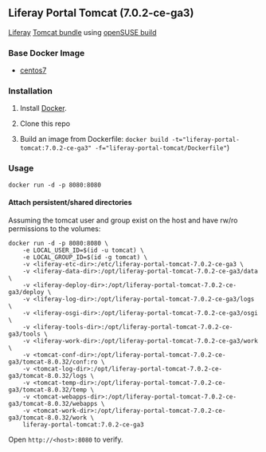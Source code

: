 ## Liferay Portal Tomcat (7.0.2-ce-ga3)

[Liferay](https://www.liferay.com/) [Tomcat bundle](https://sourceforge.net/projects/lportal/files/Liferay%20Portal/7.0.2%20GA3/) using [openSUSE build](https://build.opensuse.org/package/show/home:FreshmenDevOps/liferay-portal-tomcat-7.0.2-ce-ga3)

### Base Docker Image

* [centos7](http://dockerfile.github.io/#/centos)


### Installation

1. Install [Docker](https://www.docker.com/).

2. Clone this repo

3. Build an image from Dockerfile: `docker build -t="liferay-portal-tomcat:7.0.2-ce-ga3" -f="liferay-portal-tomcat/Dockerfile"`)


### Usage

    docker run -d -p 8080:8080

#### Attach persistent/shared directories

Assuming the tomcat user and group exist on the host and have rw/ro permissions to the volumes:

    docker run -d -p 8080:8080 \
		-e LOCAL_USER_ID=$(id -u tomcat) \
		-e LOCAL_GROUP_ID=$(id -g tomcat) \
		-v <liferay-etc-dir>:/etc/liferay-portal-tomcat-7.0.2-ce-ga3 \
		-v <liferay-data-dir>:/opt/liferay-portal-tomcat-7.0.2-ce-ga3/data \
		-v <liferay-deploy-dir>:/opt/liferay-portal-tomcat-7.0.2-ce-ga3/deploy \
		-v <liferay-log-dir>:/opt/liferay-portal-tomcat-7.0.2-ce-ga3/logs \
		-v <liferay-osgi-dir>:/opt/liferay-portal-tomcat-7.0.2-ce-ga3/osgi \
		-v <liferay-tools-dir>:/opt/liferay-portal-tomcat-7.0.2-ce-ga3/tools \
		-v <liferay-work-dir>:/opt/liferay-portal-tomcat-7.0.2-ce-ga3/work \
		-v <tomcat-conf-dir>:/opt/liferay-portal-tomcat-7.0.2-ce-ga3/tomcat-8.0.32/conf:ro \
		-v <tomcat-log-dir>:/opt/liferay-portal-tomcat-7.0.2-ce-ga3/tomcat-8.0.32/logs \
		-v <tomcat-temp-dir>:/opt/liferay-portal-tomcat-7.0.2-ce-ga3/tomcat-8.0.32/temp \
		-v <tomcat-webapps-dir>:/opt/liferay-portal-tomcat-7.0.2-ce-ga3/tomcat-8.0.32/webapps \
		-v <tomcat-work-dir>:/opt/liferay-portal-tomcat-7.0.2-ce-ga3/tomcat-8.0.32/work \
		liferay-portal-tomcat:7.0.2-ce-ga3

Open `http://<host>:8080` to verify.

